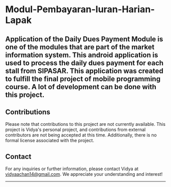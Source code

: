 # Modul-Pembayaran-Iuran-Harian-Lapak
Application of the Daily Dues Payment Module is one of the modules that are part of the market information system. This android application is used to process the daily dues payment for each stall from SIPASAR. This application was created to fulfill the final project of mobile programming course. A lot of development can be done with this project.
---

## Contributions
Please note that contributions to this project are not currently available. This project is Vidya's personal project, and contributions from external contributors are not being accepted at this time. Additionally, there is no formal license associated with the project.

## Contact
For any inquiries or further information, please contact Vidya at vidyaachan14@gmail.com. We appreciate your understanding and interest!

---
